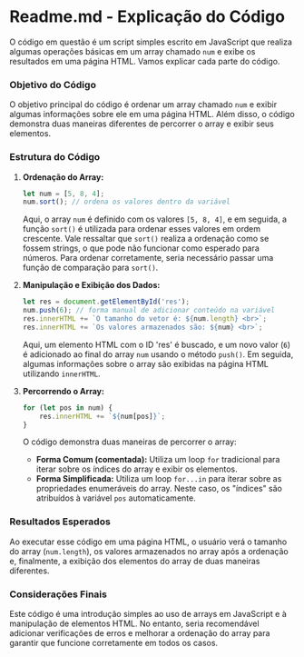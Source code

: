 # Readme.md - Explicação do Código

O código em questão é um script simples escrito em JavaScript que realiza algumas operações básicas em um array chamado `num` e exibe os resultados em uma página HTML. Vamos explicar cada parte do código.

### Objetivo do Código

O objetivo principal do código é ordenar um array chamado `num` e exibir algumas informações sobre ele em uma página HTML. Além disso, o código demonstra duas maneiras diferentes de percorrer o array e exibir seus elementos.

### Estrutura do Código

1. **Ordenação do Array:**
   ```javascript
   let num = [5, 8, 4];
   num.sort(); // ordena os valores dentro da variável
   ```

   Aqui, o array `num` é definido com os valores `[5, 8, 4]`, e em seguida, a função `sort()` é utilizada para ordenar esses valores em ordem crescente. Vale ressaltar que `sort()` realiza a ordenação como se fossem strings, o que pode não funcionar como esperado para números. Para ordenar corretamente, seria necessário passar uma função de comparação para `sort()`.

2. **Manipulação e Exibição dos Dados:**
   ```javascript
   let res = document.getElementById('res');
   num.push(6); // forma manual de adicionar conteúdo na variável
   res.innerHTML += `O tamanho do vetor é: ${num.length} <br>`;
   res.innerHTML += `Os valores armazenados são: ${num} <br>`;
   ```

   Aqui, um elemento HTML com o ID 'res' é buscado, e um novo valor (`6`) é adicionado ao final do array `num` usando o método `push()`. Em seguida, algumas informações sobre o array são exibidas na página HTML utilizando `innerHTML`.

3. **Percorrendo o Array:**
   ```javascript
   for (let pos in num) {
       res.innerHTML += `${num[pos]}`;
   }
   ```

   O código demonstra duas maneiras de percorrer o array:
   - **Forma Comum (comentada):** Utiliza um loop `for` tradicional para iterar sobre os índices do array e exibir os elementos.
   - **Forma Simplificada:** Utiliza um loop `for...in` para iterar sobre as propriedades enumeráveis do array. Neste caso, os "índices" são atribuídos à variável `pos` automaticamente.

### Resultados Esperados

Ao executar esse código em uma página HTML, o usuário verá o tamanho do array (`num.length`), os valores armazenados no array após a ordenação e, finalmente, a exibição dos elementos do array de duas maneiras diferentes.

### Considerações Finais

Este código é uma introdução simples ao uso de arrays em JavaScript e à manipulação de elementos HTML. No entanto, seria recomendável adicionar verificações de erros e melhorar a ordenação do array para garantir que funcione corretamente em todos os casos.